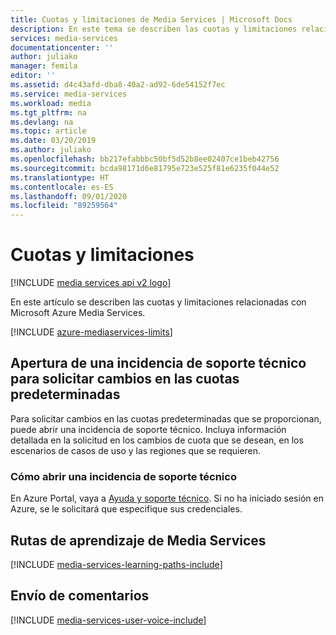 ```yaml
---
title: Cuotas y limitaciones de Media Services | Microsoft Docs
description: En este tema se describen las cuotas y limitaciones relacionadas con Microsoft Azure Media Services.
services: media-services
documentationcenter: ''
author: juliako
manager: femila
editor: ''
ms.assetid: d4c43afd-dba8-40a2-ad92-6de54152f7ec
ms.service: media-services
ms.workload: media
ms.tgt_pltfrm: na
ms.devlang: na
ms.topic: article
ms.date: 03/20/2019
ms.author: juliako
ms.openlocfilehash: bb217efabbbc50bf5d52b8ee02407ce1beb42756
ms.sourcegitcommit: bcda98171d6e81795e723e525f81e6235f044e52
ms.translationtype: HT
ms.contentlocale: es-ES
ms.lasthandoff: 09/01/2020
ms.locfileid: "89259564"
---
```

# <a name="quotas-and-limitations"></a>Cuotas y limitaciones

[!INCLUDE [media services api v2 logo](./includes/v2-hr.md)]

En este artículo se describen las cuotas y limitaciones relacionadas con Microsoft Azure Media Services.

[!INCLUDE [azure-mediaservices-limits](../../../includes/azure-mediaservices-limits.md)]

## <a name="open-a-support-ticket-to-request-changes-to-the-default-quotas"></a>Apertura de una incidencia de soporte técnico para solicitar cambios en las cuotas predeterminadas
Para solicitar cambios en las cuotas predeterminadas que se proporcionan, puede abrir una incidencia de soporte técnico. Incluya información detallada en la solicitud en los cambios de cuota que se desean, en los escenarios de casos de uso y las regiones que se requieren.

### <a name="how-to-open-a-support-ticket"></a>Cómo abrir una incidencia de soporte técnico
En Azure Portal, vaya a [Ayuda y soporte técnico](https://portal.azure.com/#blade/Microsoft_Azure_Support/HelpAndSupportBlade/newsupportrequest). Si no ha iniciado sesión en Azure, se le solicitará que especifique sus credenciales.


## <a name="media-services-learning-paths"></a>Rutas de aprendizaje de Media Services
[!INCLUDE [media-services-learning-paths-include](../../../includes/media-services-learning-paths-include.md)]

## <a name="provide-feedback"></a>Envío de comentarios
[!INCLUDE [media-services-user-voice-include](../../../includes/media-services-user-voice-include.md)]

